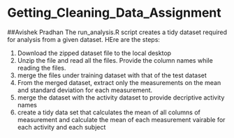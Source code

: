 # Getting_Cleaning_Data_Assignment
##Avishek Pradhan
The run_analysis.R script creates a tidy dataset required for analysis from a given dataset.
HEre are the steps:
1) Download the zipped dataset file to the local desktop
2) Unzip the file and read all the files. Provide the column names while reading the files.
3) merge the files under training dataset with that of the test dataset
4) From the merged dataset, extract only the measurements on the mean and standard deviation for each measurement. 
5) merge the dataset with the activity dataset to provide decriptive activity names
6) create a tidy data set that calculates the mean of all columns of measurement and calculate the mean of each measurement vairable for each activity and each subject
